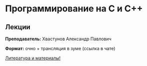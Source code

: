 # Программирование на С и С++

## Лекции

**Преподаватель:** Хвастунов Александр Павлович

**Формат:** очно + трансляция в зуме (ссылка в чате) 

[Литература и материалы!](https://drive.google.com/drive/u/0/folders/15FHIhLcpxFBHsXIf4jdL7EfyNCMHJpyl)

